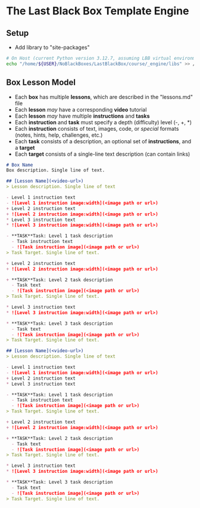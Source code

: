 # The Last Black Box Template Engine

## Setup
- Add library to "site-packages"
```bash
# On Host (current Python version 3.12.7, assuming LBB virtual environment)
echo "/home/${USER}/NoBlackBoxes/LastBlackBox/course/_engine/libs" >> /home/${USER}/NoBlackBoxes/LastBlackBox/_tmp/LBB/lib/python3.12/site-packages/LBB.pth
```

## Box Lesson Model
- Each **box** has multiple **lessons**, which are described in the "lessons.md" file
- Each **lesson** *may* have a corresponding **video** tutorial
- Each **lesson** *may* have multiple **instructions** and **tasks**
- Each **instruction** and **task** must specify a depth (difficulty) level (-, +, *)
- Each **instruction** consists of text, images, code, or *special* formats (notes, hints, help, challenges, etc.)
- Each **task** consists of a description, an optional set of **instructions**, and a **target**
- Each **target** consists of a single-line text description (can contain links)

```markdown
# Box Name
Box description. Single line of text.

## [Lesson Name](<video-url>)
> Lesson description. Single line of text

- Level 1 instruction text
- ![Level 1 instruction image:width](<image path or url>)
+ Level 2 instruction text
+ ![Level 2 instruction image:width](<image path or url>)
* Level 3 instruction text
* ![Level 3 instruction image:width](<image path or url>)

- **TASK**Task: Level 1 task description
  - Task instruction text
  - ![Task instruction image](<image path or url>)
> Task Target. Single line of text.

+ Level 2 instruction text
+ ![Level 2 instruction image:width](<image path or url>)

+ **TASK**Task: Level 2 task description
  - Task text
  - ![Task instruction image](<image path or url>)
> Task Target. Single line of text.

* Level 3 instruction text
* ![Level 3 instruction image:width](<image path or url>)

* **TASK**Task: Level 3 task description
  - Task text
  - ![Task instruction image](<image path or url>)
> Task Target. Single line of text.

## [Lesson Name](<video-url>)
> Lesson description. Single line of text

- Level 1 instruction text
- ![Level 1 instruction image:width](<image path or url>)
+ Level 2 instruction text
* Level 3 instruction text

- **TASK**Task: Level 1 task description
  - Task instruction text
  - ![Task instruction image](<image path or url>)
> Task Target. Single line of text.

+ Level 2 instruction text
+ ![Level 2 instruction image:width](<image path or url>)

+ **TASK**Task: Level 2 task description
  - Task text
  - ![Task instruction image](<image path or url>)
> Task Target. Single line of text.

* Level 3 instruction text
* ![Level 3 instruction image:width](<image path or url>)

* **TASK**Task: Level 3 task description
  - Task text
  - ![Task instruction image](<image path or url>)
> Task Target. Single line of text.
```



